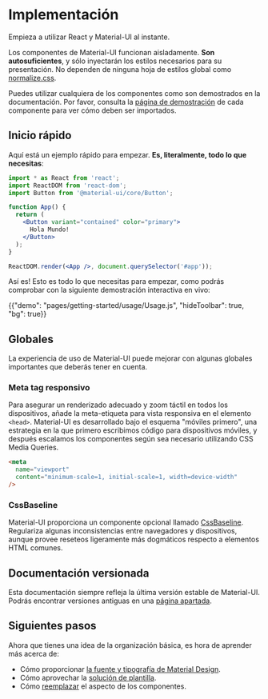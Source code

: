# Implementación

<p class="description">Empieza a utilizar React y Material-UI al instante.</p>

Los componentes de Material-UI funcionan aisladamente. **Son autosuficientes**, y sólo inyectarán los estilos necesarios para su presentación. No dependen de ninguna hoja de estilos global como [normalize.css](https://github.com/necolas/normalize.css/).

Puedes utilizar cualquiera de los componentes como son demostrados en la documentación. Por favor, consulta la [página de demostración](/components/buttons/) de cada componente para ver cómo deben ser importados.

## Inicio rápido

Aquí está un ejemplo rápido para empezar. **Es, literalmente, todo lo que necesitas**:

```jsx
import * as React from 'react';
import ReactDOM from 'react-dom';
import Button from '@material-ui/core/Button';

function App() {
  return (
    <Button variant="contained" color="primary">
      Hola Mundo!
    </Button>
  );
}

ReactDOM.render(<App />, document.querySelector('#app'));
```

Así es! Esto es todo lo que necesitas para empezar, como podrás comprobar con la siguiente demostración interactiva en vivo:

{{"demo": "pages/getting-started/usage/Usage.js", "hideToolbar": true, "bg": true}}

## Globales

La experiencia de uso de Material-UI puede mejorar con algunas globales importantes que deberás tener en cuenta.

### Meta tag responsivo

Para asegurar un renderizado adecuado y zoom táctil en todos los dispositivos, añade la meta-etiqueta para vista responsiva en el elemento `<head>`. Material-UI es desarrollado bajo el esquema "móviles primero", una estrategia en la que primero escribimos código para dispositivos móviles, y después escalamos los componentes según sea necesario utilizando CSS Media Queries.

```html
<meta
  name="viewport"
  content="minimum-scale=1, initial-scale=1, width=device-width"
/>
```

### CssBaseline

Material-UI proporciona un componente opcional llamado [CssBaseline](/components/css-baseline/). Regulariza algunas inconsistencias entre navegadores y dispositivos, aunque provee reseteos ligeramente más dogmáticos respecto a elementos HTML comunes.

## Documentación versionada

Esta documentación siempre refleja la última versión estable de Material-UI. Podrás encontrar versiones antiguas en una [página apartada](https://material-ui.com/versions/).

## Siguientes pasos

Ahora que tienes una idea de la organización básica, es hora de aprender más acerca de:

- Cómo proporcionar [la fuente y tipografía de Material Design](/components/typography/).
- Cómo aprovechar la [solución de plantilla](/customization/theming/).
- Cómo [reemplazar](/customization/components/) el aspecto de los componentes.
